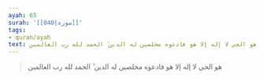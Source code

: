 ```yaml
---
ayah: 65
surah: '[[040|سورة]]'
tags:
- quran/ayah
text: هو الحي لا إله إلا هو فادعوه مخلصين له الدين ۗ الحمد لله رب العالمين
---
```

> هو الحي لا إله إلا هو فادعوه مخلصين له الدين ۗ الحمد لله رب العالمين
